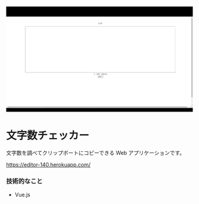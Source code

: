 ![demo](/screenshot.gif?raw=true, "demo")

# 文字数チェッカー

文字数を調べてクリップボートにコピーできる Web アプリケーションです。

https://editor-140.herokuapp.com/

### 技術的なこと

- Vue.js
